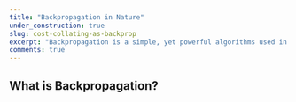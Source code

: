 ```yaml
---
title: "Backpropagation in Nature"
under_construction: true
slug: cost-collating-as-backprop
excerpt: "Backpropagation is a simple, yet powerful algorithms used in deep learning. But natural intelligences do not appear to use backpropagation when learning. But the algorithms it uses instead can be seen as an approximation of deep learning. This approach has huge potential in distributed AI computing. If it is a close enough approximation, then it also may allow us to understand natural intelligence by studying deep learning."
comments: true
---
```


## What is Backpropagation?
